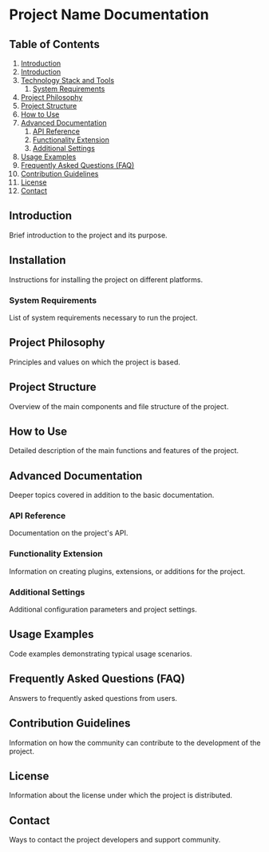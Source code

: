 # Project Name Documentation

## Table of Contents
1. [Introduction](#introduction)
2. [Introduction](#introduction)
2. [Technology Stack and Tools](technology_stack.md)
   1. [System Requirements](#system-requirements)
3. [Project Philosophy](#project-philosophy)
4. [Project Structure](#project-structure)
5. [How to Use](#how-to-use)
6. [Advanced Documentation](#advanced-documentation)
   1. [API Reference](#api-reference)
   2. [Functionality Extension](#functionality-extension)
   3. [Additional Settings](#additional-settings)
7. [Usage Examples](#usage-examples)
8. [Frequently Asked Questions (FAQ)](#faq)
9. [Contribution Guidelines](#contribution-guidelines)
10. [License](#license)
11. [Contact](#contact)

## Introduction
Brief introduction to the project and its purpose.

## Installation
Instructions for installing the project on different platforms.

### System Requirements
List of system requirements necessary to run the project.

## Project Philosophy
Principles and values on which the project is based.

## Project Structure
Overview of the main components and file structure of the project.

## How to Use
Detailed description of the main functions and features of the project.

## Advanced Documentation
Deeper topics covered in addition to the basic documentation.

### API Reference
Documentation on the project's API.

### Functionality Extension
Information on creating plugins, extensions, or additions for the project.

### Additional Settings
Additional configuration parameters and project settings.

## Usage Examples
Code examples demonstrating typical usage scenarios.

## Frequently Asked Questions (FAQ)
Answers to frequently asked questions from users.

## Contribution Guidelines
Information on how the community can contribute to the development of the project.

## License
Information about the license under which the project is distributed.

## Contact
Ways to contact the project developers and support community.

